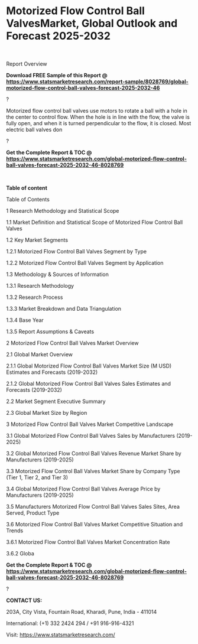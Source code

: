 <h1>Motorized Flow Control Ball ValvesMarket, Global Outlook and Forecast 2025-2032</h1><br/><p>Report Overview</p>
 
 
 
 <div><b>Download FREE Sample of this Report @ <a href="https://www.statsmarketresearch.com/download-free-sample/8028769/global-motorized-flow-control-ball-valves-forecast-2025-2032-46">https://www.statsmarketresearch.com/report-sample/8028769/global-motorized-flow-control-ball-valves-forecast-2025-2032-46</a></b></div>
 
 
 
 <p>? </p>
 
 
 
 <p>Motorized flow control ball valves use motors to rotate a ball with a hole in the center to control flow. When the hole is in line with the flow, the valve is fully open, and when it is turned perpendicular to the flow, it is closed. Most electric ball valves don</p>
 
 
 
 <p>? </p>
 
 
 
 <div><b>Get the Complete Report & TOC @ <a href="https://www.statsmarketresearch.com/global-motorized-flow-control-ball-valves-forecast-2025-2032-46-8028769">https://www.statsmarketresearch.com/global-motorized-flow-control-ball-valves-forecast-2025-2032-46-8028769</a></b></div>
 
 
 
 <p><br />
 
 <b>Table of content</b></p>
 
 
 
 <p>Table of Contents<br />
 
 1 Research Methodology and Statistical Scope<br />
 
 1.1 Market Definition and Statistical Scope of Motorized Flow Control Ball Valves<br />
 
 1.2 Key Market Segments<br />
 
 1.2.1 Motorized Flow Control Ball Valves Segment by Type<br />
 
 1.2.2 Motorized Flow Control Ball Valves Segment by Application<br />
 
 1.3 Methodology & Sources of Information<br />
 
 1.3.1 Research Methodology<br />
 
 1.3.2 Research Process<br />
 
 1.3.3 Market Breakdown and Data Triangulation<br />
 
 1.3.4 Base Year<br />
 
 1.3.5 Report Assumptions & Caveats<br />
 
 2 Motorized Flow Control Ball Valves Market Overview<br />
 
 2.1 Global Market Overview<br />
 
 2.1.1 Global Motorized Flow Control Ball Valves Market Size (M USD) Estimates and Forecasts (2019-2032)<br />
 
 2.1.2 Global Motorized Flow Control Ball Valves Sales Estimates and Forecasts (2019-2032)<br />
 
 2.2 Market Segment Executive Summary<br />
 
 2.3 Global Market Size by Region<br />
 
 3 Motorized Flow Control Ball Valves Market Competitive Landscape<br />
 
 3.1 Global Motorized Flow Control Ball Valves Sales by Manufacturers (2019-2025)<br />
 
 3.2 Global Motorized Flow Control Ball Valves Revenue Market Share by Manufacturers (2019-2025)<br />
 
 3.3 Motorized Flow Control Ball Valves Market Share by Company Type (Tier 1, Tier 2, and Tier 3)<br />
 
 3.4 Global Motorized Flow Control Ball Valves Average Price by Manufacturers (2019-2025)<br />
 
 3.5 Manufacturers Motorized Flow Control Ball Valves Sales Sites, Area Served, Product Type<br />
 
 3.6 Motorized Flow Control Ball Valves Market Competitive Situation and Trends<br />
 
 3.6.1 Motorized Flow Control Ball Valves Market Concentration Rate<br />
 
 3.6.2 Globa</p>
 
 
 
 <div><b>Get the Complete Report & TOC @ <a href="https://www.statsmarketresearch.com/global-motorized-flow-control-ball-valves-forecast-2025-2032-46-8028769">https://www.statsmarketresearch.com/global-motorized-flow-control-ball-valves-forecast-2025-2032-46-8028769</a></b></div>
 
 
 
 <p>? </p>
 
 
 
 <p><b>CONTACT US:</b><br />
 
 203A, City Vista, Fountain Road, Kharadi, Pune, India - 411014<br />
 
 International: (+1) 332 2424 294 / +91 916-916-4321<br />
 
 Visit: <a href="https://www.statsmarketresearch.com/">https://www.statsmarketresearch.com/</a></p>